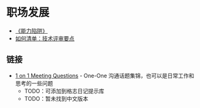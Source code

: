 # 职场发展

- [《能力陷阱》](../reading/act-like-a-leader.md)
- [如何清单：技术评审要点](https://share.mubu.com/doc/e5QaMhsRX0)

## 链接

- [1 on 1 Meeting Questions](https://github.com/VGraupera/1on1-questions) - One-One 沟通话题集锦，也可以是日常工作和思考的一些问题
    - TODO：可添加到格志日记提示库
    - TODO：暂未找到中文版本